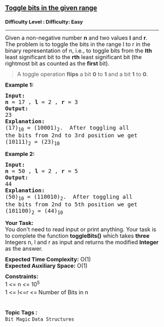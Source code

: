 <h2><a href="https://www.geeksforgeeks.org/problems/toggle-bits-given-range0952/1?page=6&sprint=a663236c31453b969852f9ea22507634&sortBy=submissions">Toggle bits in the given range</a></h2><h3>Difficulty Level : Difficulty: Easy</h3><hr><div class="problems_problem_content__Xm_eO"><p><span style="font-size: 18px;">Given a non-negative number <strong>n</strong> and two values <strong>l</strong> and <strong>r</strong>. The problem is to toggle the bits in the range l to r in the binary representation of n, i.e., to toggle bits from the <strong>lth</strong> least significant bit to the <strong>rth</strong> least significant bit (the rightmost bit as counted as the <strong>first </strong>bit).<br></span></p>
<blockquote>
<p><span style="font-size: 18px;">A toggle operation <strong>flips</strong> a bit <strong>0</strong> to <strong>1</strong> and a bit <strong>1</strong> to <strong>0</strong>.</span></p>
</blockquote>
<p><span style="font-size: 18px;"><strong>Example 1:</strong></span></p>
<pre><span style="font-size: 18px;"><strong>Input:</strong></span>
<span style="font-size: 18px;"><strong>n</strong> = 17 , <strong>l</strong> = 2 , <strong>r</strong> = 3</span>
<span style="font-size: 18px;"><strong>Output:</strong></span>
<span style="font-size: 18px;">23</span>
<span style="font-size: 18px;"><strong>Explanation:</strong></span>
<span style="font-size: 18px;">(17)<sub>10</sub> = (10001)<sub>2</sub>.  After toggling all
the bits from 2nd to 3rd position we get
(10111)<sub>2</sub> = (23)<sub>10</sub></span></pre>
<p><span style="font-size: 18px;"><strong>Example 2:</strong></span></p>
<pre><span style="font-size: 18px;"><strong>Input:</strong></span>
<span style="font-size: 18px;"><strong>n</strong> = 50 , <strong>l</strong> = 2 , <strong>r</strong> = 5</span>
<span style="font-size: 18px;"><strong>Output:</strong></span>
<span style="font-size: 18px;">44</span>
<span style="font-size: 18px;"><strong>Explanation:</strong></span>
<span style="font-size: 18px;">(50)<sub>10</sub> = (110010)<sub>2</sub>.  After toggling all
the bits from 2nd to 5th position we get
(101100)<sub>2</sub> = (44)<sub>10</sub></span></pre>
<p><span style="font-size: 18px;"><strong>Your Task:</strong><br>You don't need to read input or print anything. Your task is to complete the function <strong>toggleBits()</strong> which takes <strong>three </strong>Integers n, l and r as input and returns the modified <strong>Integer </strong>as the answer.</span></p>
<p><span style="font-size: 18px;"><strong>Expected Time Complexity:</strong> O(1)<br><strong>Expected Auxiliary Space:</strong> O(1)</span></p>
<p><span style="font-size: 18px;"><strong>Constraints:</strong></span><br><span style="font-size: 18px;">1 &lt;= n &lt;= 10<sup>5</sup><br>1 &lt;= l&lt;=r &lt;=<sup> </sup>Number of Bits in n</span></p></div><br><p><span style=font-size:18px><strong>Topic Tags : </strong><br><code>Bit Magic</code>&nbsp;<code>Data Structures</code>&nbsp;